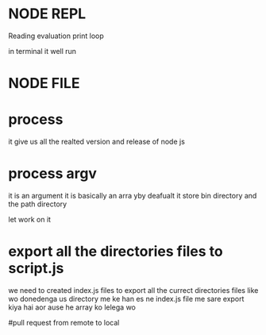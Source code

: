 # NODE REPL

Reading evaluation print loop

in terminal it well run 

# NODE FILE 

# process
it give us all the realted version and release of node js 

#  process argv 

it is an argument it is basically an arra yby deafualt it store bin directory and the path directory 

let work on it 


# export all the directories files to script.js 

we need to created index.js files to export all the currect directories files 
like wo donedenga us directory me ke han es ne index.js file me sare export kiya hai aor ause he array ko lelega wo 

#pull request from remote to local 
